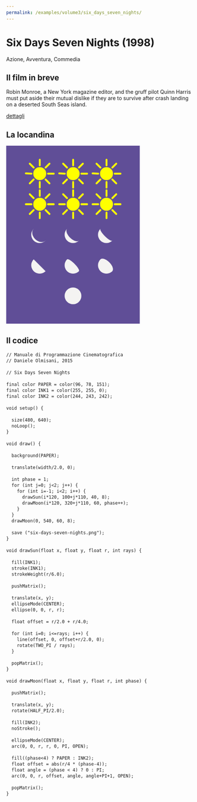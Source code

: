 ```yaml
---
permalink: /examples/volume3/six_days_seven_nights/
---
```

# Six Days Seven Nights (1998)

Azione, Avventura, Commedia

## Il film in breve
Robin Monroe, a New York magazine editor, and the gruff pilot Quinn Harris must put aside their mutual dislike if they are to survive after crash landing on a deserted South Seas island.

[dettagli](https://www.imdb.com/title/tt0120828/)

## La locandina
<img src="six-days-seven-nights.png"  width="360px" title="Six Days Seven Nights">


## Il codice
```processing
// Manuale di Programmazione Cinematografica
// Daniele Olmisani, 2015

// Six Days Seven Nights

final color PAPER = color(96, 78, 151);
final color INK1 = color(255, 255, 0);
final color INK2 = color(244, 243, 242);

void setup() {
  
  size(480, 640);
  noLoop();
}

void draw() {
  
  background(PAPER);
  
  translate(width/2.0, 0);
  
  int phase = 1;
  for (int j=0; j<2; j++) {
    for (int i=-1; i<2; i++) {
      drawSun(i*120, 100+j*110, 40, 8);
      drawMoon(i*120, 320+j*110, 60, phase++);
    }
  }
  drawMoon(0, 540, 60, 8);
  
  save ("six-days-seven-nights.png");
}

void drawSun(float x, float y, float r, int rays) {
  
  fill(INK1);
  stroke(INK1);
  strokeWeight(r/6.0);
  
  pushMatrix();
  
  translate(x, y);
  ellipseMode(CENTER);
  ellipse(0, 0, r, r);
  
  float offset = r/2.0 + r/4.0;
  
  for (int i=0; i<=rays; i++) {
    line(offset, 0, offset+r/2.0, 0);
    rotate(TWO_PI / rays);
  }
  
  popMatrix();
}

void drawMoon(float x, float y, float r, int phase) {
  
  pushMatrix();
  
  translate(x, y);
  rotate(HALF_PI/2.0);
  
  fill(INK2);
  noStroke();
  
  ellipseMode(CENTER);
  arc(0, 0, r, r, 0, PI, OPEN);
    
  fill((phase<4) ? PAPER : INK2);
  float offset = abs(r/4 * (phase-4));
  float angle = (phase < 4) ? 0 : PI;
  arc(0, 0, r, offset, angle, angle+PI+1, OPEN);
  
  popMatrix();
}

```
